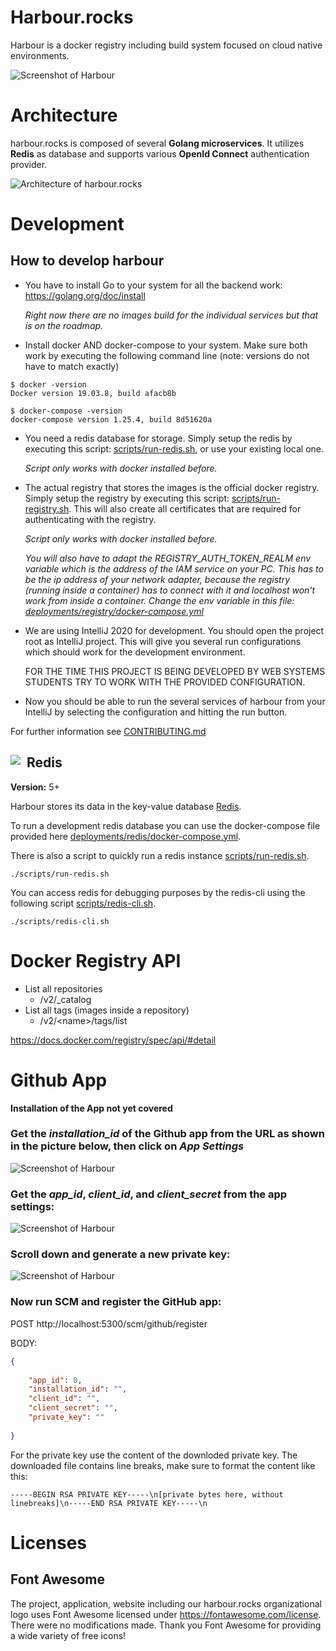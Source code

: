 # Harbour.rocks
Harbour is a docker registry including build system focused on cloud native environments.

![Screenshot of Harbour](images/screenshot.png)

# Architecture

harbour.rocks is composed of several **Golang microservices**. It utilizes **Redis** as database and supports various **OpenId Connect** authentication provider.

![Architecture of harbour.rocks](images/architecture.png)

# Development

## How to develop harbour

* You have to install Go to your system for all the backend work: https://golang.org/doc/install
  
  *Right now there are no images build for the individual services but that is on the roadmap.*

* Install docker AND docker-compose to your system. Make sure both work by executing the following command line (note: versions do not have to match exactly)
```
$ docker -version
Docker version 19.03.8, build afacb8b

$ docker-compose -version
docker-compose version 1.25.4, build 8d51620a
```

* You need a redis database for storage. Simply setup the redis by executing this script: [scripts/run-redis.sh](scripts/run-redis.sh), or use your existing local one.

  *Script only works with docker installed before.*

* The actual registry that stores the images is the official docker registry. Simply setup the registry by executing this script: [scripts/run-registry.sh](scripts/run-registry.sh). This will also create all certificates that are required for authenticating with the registry.

  *Script only works with docker installed before.*
  
  *You will also have to adapt the REGISTRY_AUTH_TOKEN_REALM env variable which is the address of the IAM service on your PC. This has to be the ip address of your network adapter, because the registry (running inside a container) has to connect with it and localhost won't work from inside a container. Change the env variable in this file: [deployments/registry/docker-compose.yml](deployments/registry/docker-compose.yml)*

* We are using IntelliJ 2020 for development. You should open the project root as IntelliJ project. This will give you several run configurations which should work for the development environment.

  FOR THE TIME THIS PROJECT IS BEING DEVELOPED BY WEB SYSTEMS STUDENTS TRY TO WORK WITH THE PROVIDED CONFIGURATION.

* Now you should be able to run the several services of harbour from your IntelliJ by selecting the configuration and hitting the run button.

For further information see [CONTRIBUTING.md](CONTRIBUTING.md)

## <img style="float: left; margin-right: 10px;" src="https://redis.io/images/redis-small.png"> Redis

**Version:** 5+

Harbour stores its data in the key-value database [Redis](https://redis.io/).

To run a development redis database you can use the docker-compose file provided here [deployments/redis/docker-compose.yml](deployments/redis/docker-compose.yml).

There is also a script to quickly run a redis instance [scripts/run-redis.sh](scripts/run-redis.sh).

`./scripts/run-redis.sh`

You can access redis for debugging purposes by the redis-cli using the following script [scripts/redis-cli.sh](scripts/redis-cli.sh).

`./scripts/redis-cli.sh`

# Docker Registry API

* List all repositories
  * /v2/_catalog
* List all tags (images inside a repository)
  * /v2/\<name>/tags/list
  
https://docs.docker.com/registry/spec/api/#detail

# Github App

**Installation of the App not yet covered**

### Get the *installation_id* of the Github app from the URL as shown in the picture below, then click on *App Settings*
![Screenshot of Harbour](images/installed-apps.png)

### Get the *app_id*, *client_id*, and *client_secret* from the app settings:
![Screenshot of Harbour](images/github-app.png)

### Scroll down and generate a new private key:
![Screenshot of Harbour](images/github-app-private-key.png)

### Now run SCM and register the GitHub app:

POST http://localhost:5300/scm/github/register

BODY:
```json
{
	
	"app_id": 0,
	"installation_id": "",
	"client_id": "",
	"client_secret": "",
	"private_key": ""
	
}
```

For the private key use the content of the downloded private key. The downloaded file contains line breaks, make sure to format the content like this:

`-----BEGIN RSA PRIVATE KEY-----\n[private bytes here, without linebreaks]\n-----END RSA PRIVATE KEY-----\n`


# Licenses

## Font Awesome

The project, application, website including our harbour.rocks organizational logo uses Font Awesome licensed under https://fontawesome.com/license. There were no modifications made. Thank you Font Awesome for providing a wide variety of free icons!
